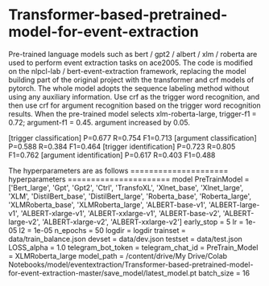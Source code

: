 # Transformer-based-pretrained-model-for-event-extraction
Pre-trained language models such as bert / gpt2 / albert / xlm / roberta are used to perform event extraction tasks on ace2005. The code is modified on the nlpcl-lab / bert-event-extraction framework, replacing the model building part of the original project with the transformer and crf models of pytorch. The whole model adopts the sequence labeling method without using any auxiliary information. Use crf as the trigger word recognition, and then use crf for argument recognition based on the trigger word recognition results. When the pre-trained model selects xlm-roberta-large, trigger-f1 = 0.72; argument-f1 = 0.45. argument increased by 0.05.

[trigger classification]	P=0.677	R=0.754	F1=0.713
[argument classification]	P=0.588	R=0.384	F1=0.464
[trigger identification]	P=0.723	R=0.805	F1=0.762
[argument identification]	P=0.617	R=0.403	F1=0.488

The hyperparameters are as follows
===================== hyperparameters ====================== model
PreTrainModel = ['Bert_large', 'Gpt', 'Gpt2', 'Ctrl', 'TransfoXL', 'Xlnet_base', 'Xlnet_large', 'XLM', 'DistilBert_base', 'DistilBert_large', 'Roberta_base', 'Roberta_large', 'XLMRoberta_base', 'XLMRoberta_large', 'ALBERT-base-v1', 'ALBERT-large-v1', 'ALBERT-xlarge-v1', 'ALBERT-xxlarge-v1', 'ALBERT-base-v2', 'ALBERT-large-v2', 'ALBERT-xlarge-v2', 'ALBERT-xxlarge-v2']
           early_stop = 5
                   lr = 1e-05
                   l2 = 1e-05
             n_epochs = 50
               logdir = logdir
             trainset = data/train_balance.json
               devset = data/dev.json
              testset = data/test.json
           LOSS_alpha = 1.0
   telegram_bot_token = 
     telegram_chat_id = 
       PreTrain_Model = XLMRoberta_large
           model_path = /content/drive/My Drive/Colab Notebooks/model/eventextraction/Transformer-based-pretrained-model-for-event-extraction-master/save_model/latest_model.pt
           batch_size = 16
